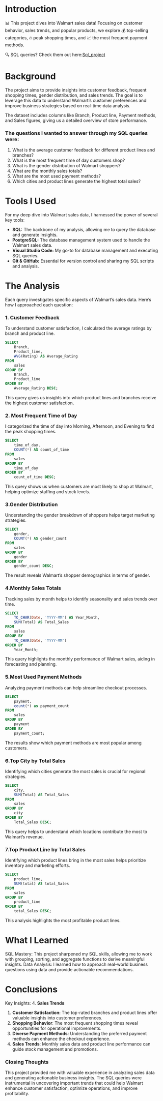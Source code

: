 # Introduction
📊 This project dives into Walmart sales data! Focusing on customer behavior, sales trends, and popular products, we explore 💰 top-selling categories, 🔥 peak shopping times, and 📈 the most frequent payment methods.

🔍 SQL queries? Check them out here:[Sql_project](/Sql_project/)

# Background
The project aims to provide insights into customer feedback, frequent shopping times, gender distribution, and sales trends. The goal is to leverage this data to understand Walmart’s customer preferences and improve business strategies based on real-time data analysis.

The dataset includes columns like Branch, Product line, Payment methods, and Sales figures, giving us a detailed overview of store performance.

### The questions I wanted to answer through my SQL queries were:

1. What is the average customer feedback for different product lines and branches?
2. What is the most frequent time of day customers shop?
3. What is the gender distribution of Walmart shoppers?
4. What are the monthly sales totals?
5. What are the most used payment methods?
6. Which cities and product lines generate the highest total sales?
# Tools I Used
For my deep dive into Walmart sales data, I harnessed the power of several key tools:

- **SQL:**  The backbone of my analysis, allowing me to query the database and generate insights.
- **PostgreSQL:**  The database management system used to handle the Walmart sales data.
- **Visual Studio Code:**  My go-to for database management and executing SQL queries.
- **Git & GitHub:**  Essential for version control and sharing my SQL scripts and analysis.
# The Analysis
Each query investigates specific aspects of Walmart’s sales data. Here’s how I approached each question:

### 1. Customer Feedback
To understand customer satisfaction, I calculated the average ratings by branch and product line.

```sql
SELECT 
    Branch,
    Product_line,
    AVG(Rating) AS Average_Rating
FROM 
    sales
GROUP BY 
    Branch, 
    Product_line
ORDER BY 
    Average_Rating DESC;
```
This query gives us insights into which product lines and branches receive the highest customer satisfaction.

### 2. Most Frequent Time of Day
I categorized the time of day into Morning, Afternoon, and Evening to find the peak shopping times.

```sql
SELECT
    time_of_day,
    COUNT(*) AS count_of_time
FROM
    sales
GROUP BY
    time_of_day
ORDER BY
    count_of_time DESC;
```
This query shows us when customers are most likely to shop at Walmart, helping optimize staffing and stock levels.

### 3.Gender Distribution
Understanding the gender breakdown of shoppers helps target marketing strategies.

```sql
SELECT
    gender,
    COUNT(*) AS gender_count
FROM
    sales
GROUP BY
    gender
ORDER BY 
    gender_count DESC;
```
The result reveals Walmart’s shopper demographics in terms of gender.

### 4.Monthly Sales Totals
Tracking sales by month helps to identify seasonality and sales trends over time.

```sql
SELECT 
    TO_CHAR(Date, 'YYYY-MM') AS Year_Month,
    SUM(Total) AS Total_Sales
FROM 
    sales
GROUP BY 
    TO_CHAR(Date, 'YYYY-MM')
ORDER BY 
    Year_Month;
```
This query highlights the monthly performance of Walmart sales, aiding in forecasting and planning.

### 5.Most Used Payment Methods
Analyzing payment methods can help streamline checkout processes.

```sql
SELECT 
    payment,
    count(*) as payment_count
FROM
    sales
GROUP BY 
    payment
ORDER BY
    payment_count;
```
The results show which payment methods are most popular among customers.

### 6.Top City by Total Sales
Identifying which cities generate the most sales is crucial for regional strategies.

```sql
SELECT 
    city, 
    SUM(Total) AS Total_Sales
FROM 
    sales
GROUP BY 
    city
ORDER BY 
    Total_Sales DESC;
```
This query helps to understand which locations contribute the most to Walmart’s revenue.

### 7.Top Product Line by Total Sales
Identifying which product lines bring in the most sales helps prioritize inventory and marketing efforts.

```sql
SELECT
    product_line,
    SUM(total) AS total_Sales
FROM
    sales
GROUP BY
    product_line
ORDER BY 
    total_Sales DESC;
```
This analysis highlights the most profitable product lines.

# What I Learned
SQL Mastery: This project sharpened my SQL skills, allowing me to work with grouping, sorting, and aggregate functions to derive meaningful insights.
Data Analysis: I learned how to approach real-world business questions using data and provide actionable recommendations.

# Conclusions

Key Insights:
4. **Sales Trends**
1. **Customer Satisfaction**: The top-rated branches and product lines offer valuable insights into customer preferences.
2. **Shopping Behavior**: The most frequent shopping times reveal opportunities for operational improvements.
3. **Diverse Payment Methods**: Understanding the preferred payment methods can enhance the checkout experience.
4. **Sales Trends**: Monthly sales data and product line performance can guide stock management and promotions.

### Closing Thoughts

This project provided me with valuable experience in analyzing sales data and generating actionable business insights. The SQL queries were instrumental in uncovering important trends that could help Walmart enhance customer satisfaction, optimize operations, and improve profitability.
